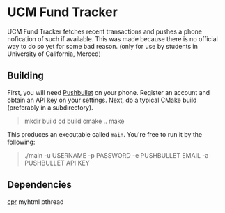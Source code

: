<h1>UCM Fund Tracker</h1>

<p>UCM Fund Tracker fetches recent transactions and pushes a phone nofication of such if available. This was made because there is no official way to do so yet for some bad reason. (only for use by students in University of California, Merced)</p>

<h2>Building</h2>

<p>First, you will need <a href="https://www.pushbullet.com/">Pushbullet</a> on your phone. Register an account and obtain an API key on your settings.
Next, do a typical CMake build (preferably in a subdirectory).</p>

<blockquote>
  <p>mkdir build
cd build
cmake ..
make</p>
</blockquote>

<p>This produces an executable called <code>main</code>. You're free to run it by the following:</p>

<blockquote>
  <p>./main -u USERNAME -p PASSWORD -e PUSHBULLET EMAIL -a PUSHBULLET API KEY</p>
</blockquote>

<h2>Dependencies</h2>

<p><a href="https://github.com/whoshuu/cpr">cpr</a>
myhtml
pthread</p>
